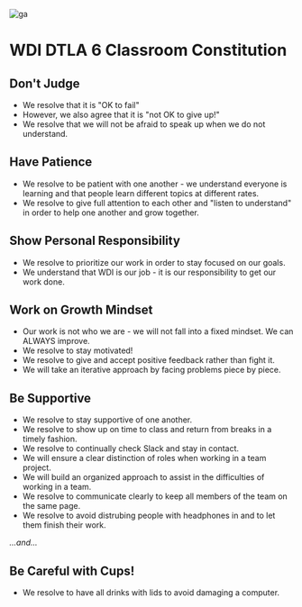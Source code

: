 ![ga](assets/ga.png)

# WDI DTLA 6 Classroom Constitution

## Don't Judge

 - We resolve that it is "OK to fail"
 - However, we also agree that it is "not OK to give up!"
 - We resolve that we will not be afraid to speak up when we do not understand.

## Have Patience

- We resolve to be patient with one another - we understand everyone is 
  learning and that people learn different topics at different rates. 
- We resolve to give full attention to each other and "listen to understand" in 
  order to help one another and grow together.

## Show Personal Responsibility

- We resolve to prioritize our work in order to stay focused on our goals.
- We understand that WDI is our job - it is our responsibility to get our work 
  done.

## Work on Growth Mindset

- Our work is not who we are - we will not fall into a fixed mindset. We can 
  ALWAYS improve.
- We resolve to stay motivated!
- We resolve to give and accept positive feedback rather than fight it.
- We will take an iterative approach by facing problems piece by piece.

## Be Supportive

- We resolve to stay supportive of one another.
- We resolve to show up on time to class and return from breaks in a timely 
  fashion.
- We resolve to continually check Slack and stay in contact.
- We will ensure a clear distinction of roles when working in a team project.
- We will build an organized approach to assist in the difficulties of working 
  in a team.
- We resolve to communicate clearly to keep all members of the team on the same 
  page.
- We resolve to avoid distrubing people with headphones in and to let them 
  finish their work.

*...and...*

## Be Careful with Cups!

- We resolve to have all drinks with lids to avoid damaging a computer.

